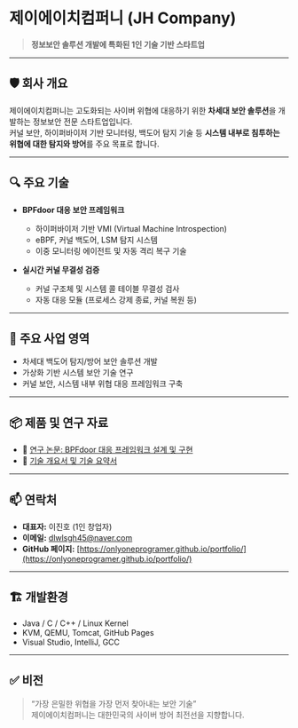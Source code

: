 # 제이에이치컴퍼니 (JH Company)

> **정보보안 솔루션 개발에 특화된 1인 기술 기반 스타트업**

---

## 🛡️ 회사 개요

제이에이치컴퍼니는 고도화되는 사이버 위협에 대응하기 위한 **차세대 보안 솔루션**을 개발하는 정보보안 전문 스타트업입니다.  
커널 보안, 하이퍼바이저 기반 모니터링, 백도어 탐지 기술 등 **시스템 내부로 침투하는 위협에 대한 탐지와 방어**를 주요 목표로 합니다.

---

## 🔍 주요 기술

- **BPFdoor 대응 보안 프레임워크**
  - 하이퍼바이저 기반 VMI (Virtual Machine Introspection)
  - eBPF, 커널 백도어, LSM 탐지 시스템
  - 이중 모니터링 에이전트 및 자동 격리 복구 기술

- **실시간 커널 무결성 검증**
  - 커널 구조체 및 시스템 콜 테이블 무결성 검사
  - 자동 대응 모듈 (프로세스 강제 종료, 커널 복원 등)

---

## 💼 주요 사업 영역

- 차세대 백도어 탐지/방어 보안 솔루션 개발  
- 가상화 기반 시스템 보안 기술 연구  
- 커널 보안, 시스템 내부 위협 대응 프레임워크 구축

---

## 📦 제품 및 연구 자료

- 📄 [연구 논문: BPFdoor 대응 프레임워크 설계 및 구현](https://github.com/onlyoneprogramer/portfolio/blob/main/bpfdoor/readem.md)  
- 📝 [기술 개요서 및 기술 요약서](https://github.com/onlyoneprogramer/portfolio/blob/main/bpfdoor/Detailed%20technical%20design.md)  

---

## 📫 연락처

- **대표자:** 이진호 (1인 창업자)  
- **이메일:** dlwlsgh45@naver.com   
- **GitHub 페이지:** [https://onlyoneprogramer.github.io/portfolio/](https://onlyoneprogramer.github.io/portfolio/)

---

## 🏗️ 개발환경

- Java / C / C++ / Linux Kernel  
- KVM, QEMU, Tomcat, GitHub Pages  
- Visual Studio, IntelliJ, GCC

---

## ✅ 비전

> “가장 은밀한 위협을 가장 먼저 찾아내는 보안 기술”  
> 제이에이치컴퍼니는 대한민국의 사이버 방어 최전선을 지향합니다.
